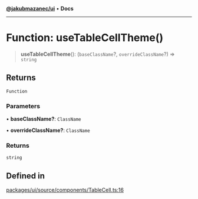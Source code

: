 [**@jakubmazanec/ui**](../README.md) • **Docs**

---

# Function: useTableCellTheme()

> **useTableCellTheme**(): (`baseClassName`?, `overrideClassName`?) => `string`

## Returns

`Function`

### Parameters

• **baseClassName?**: `ClassName`

• **overrideClassName?**: `ClassName`

### Returns

`string`

## Defined in

[packages/ui/source/components/TableCell.ts:16](https://github.com/jakubmazanec/tools/blob/053e1fea9cfce27a70a78b00a30cdd281cb0a72b/packages/ui/source/components/TableCell.ts#L16)
